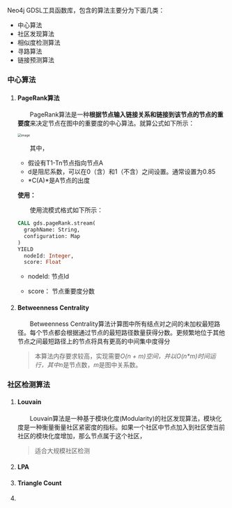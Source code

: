 Neo4j GDSL工具函数库，包含的算法主要分为下面几类：

- 中心算法
- 社区发现算法
- 相似度检测算法
- 寻路算法
- 链接预测算法



### 中心算法

1. #### PageRank算法

   &emsp;&emsp;PageRank算法是一种**根据节点输入链接关系和链接到该节点的节点的重要度**来决定节点在图中的重要度的中心算法。就算公式如下所示：

   <img src="https://raw.githubusercontent.com/AnchoretY/images/master/blog/image.n2chnwjxmk.png" alt="image" style="zoom:50%;" />

   &emsp;&emsp;其中，

   - 假设有T1-Tn节点指向节点A
   - d是阻尼系数，可以在0（含）和1（不含）之间设置。通常设置为0.85
   - *C(A)*是A节点的出度

   **使用：**

   &emsp;&emsp;使用流模式格式如下所示：

   ~~~sql
   CALL gds.pageRank.stream(
     graphName: String,
     configuration: Map
   )
   YIELD
     nodeId: Integer,
     score: Float
   ~~~

   - nodeId: 节点Id

   - score： 节点重要度分数

2. #### Betweenness Centrality

   &emsp;&emsp;Betweenness Centrality算法计算图中所有结点对之间的未加权最短路径。每个节点都会根据通过节点的最短路径数量获得分数。更频繁地位于其他节点之间最短路径上的节点将具有更高的中间集中度得分

   > 本算法内存要求较高，实现需要*O(n + m)*空间，并以*O(n\*m)*时间运行，其中*n*是节点数，*m*是图中关系数。



### 社区检测算法

1. #### Louvain

   &emsp;&emsp;Louvain算法是一种基于模块化度(Modularity)的社区发现算法，模块化度是一种衡量衡量社区紧密度的指标。如果一个社区中节点加入到社区使当前社区的模块化度增加，那么节点属于这个社区，

   > 适合大规模社区检测

2. #### LPA

3. #### Triangle Count

4. 

